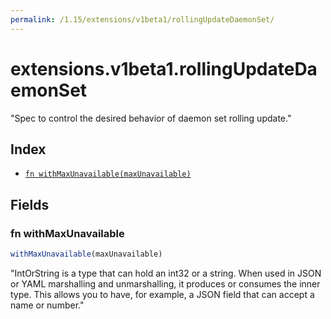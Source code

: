 ```yaml
---
permalink: /1.15/extensions/v1beta1/rollingUpdateDaemonSet/
---
```


# extensions.v1beta1.rollingUpdateDaemonSet

"Spec to control the desired behavior of daemon set rolling update."

## Index

* [`fn withMaxUnavailable(maxUnavailable)`](#fn-withmaxunavailable)

## Fields

### fn withMaxUnavailable

```ts
withMaxUnavailable(maxUnavailable)
```

"IntOrString is a type that can hold an int32 or a string.  When used in JSON or YAML marshalling and unmarshalling, it produces or consumes the inner type.  This allows you to have, for example, a JSON field that can accept a name or number."